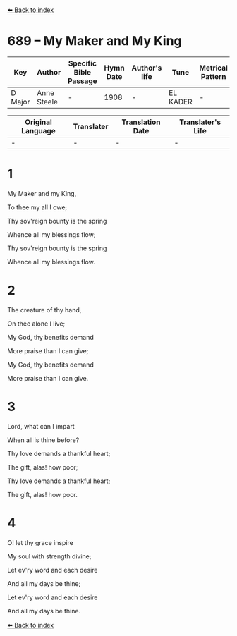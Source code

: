 [⬅️ Back to index](../README.md)

# 689 – My Maker and My King

Key | Author   | Specific Bible Passage     |Hymn Date |Author's life |Tune |Metrical Pattern   |Composer/Source
-- | --------- | ---------------------------|----------|--------------|-----|-------------------|-------------  
D Major |Anne Steele |- |1908 |- |EL KADER |- |Unknown

Original Language | Translater | Translation Date   | Translater's Life  
----------------- | --------- | --------------------|-------------     
\- |- |- |-




# 1

My Maker and my King,

To thee my all I owe;

Thy sov'reign bounty is the spring

Whence all my blessings flow;

Thy sov'reign bounty is the spring

Whence all my blessings flow.



# 2

The creature of thy hand,

On thee alone I live;

My God, thy benefits demand

More praise than I can give;

My God, thy benefits demand

More praise than I can give.



# 3

Lord, what can I impart

When all is thine before?

Thy love demands a thankful heart;

The gift, alas!  how poor;

Thy love demands a thankful heart;

The gift, alas!  how poor.



# 4

O!  let thy grace inspire

My soul with strength divine;

Let ev'ry word and each desire

And all my days be thine;

Let ev'ry word and each desire

And all my days be thine.

[⬅️ Back to index](../README.md)
